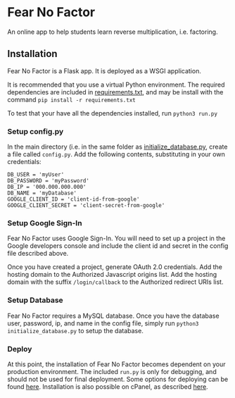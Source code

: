# Fear No Factor
An online app to help students learn reverse multiplication, i.e. factoring.

## Installation
Fear No Factor is a Flask app. It is deployed as a WSGI application.

It is recommended that you use a virtual Python environment. The required dependencies are included in [requirements.txt](requirements.txt), and may be install with the command `pip install -r requirements.txt`

To test that your have all the dependencies installed, run `python3 run.py`

### Setup config.py
In the main directory (i.e. in the same folder as [initialize_database.py](initialize_database.py), create a file called `config.py`. Add the following contents, substituting in your own credentials:
```
DB_USER = 'myUser'
DB_PASSWORD = 'myPassword'
DB_IP = '000.000.000.000'
DB_NAME = 'myDatabase'
GOOGLE_CLIENT_ID = 'client-id-from-google'
GOOGLE_CLIENT_SECRET = 'client-secret-from-google'
```

### Setup Google Sign-In
Fear No Factor uses Google Sign-In. You will need to set up a project in the Google developers console and include the client id and secret in the config file described above.

Once you have created a project, generate OAuth 2.0 credentials. Add the hosting domain to the Authorized Javascript origins list. Add the hosting domain with the suffix `/login/callback` to the Authorized redirect URIs list.

### Setup Database
Fear No Factor requires a MySQL database. Once you have the database user, password, ip, and name in the config file, simply run `python3 initialize_database.py` to setup the database.

### Deploy
At this point, the installation of Fear No Factor becomes dependent on your production environment. The included `run.py` is only for debugging, and should not be used for final deployment. Some options for deploying can be found [here](https://flask.palletsprojects.com/en/2.0.x/deploying/). Installation is also possible on cPanel, as described [here](https://docs.cpanel.net/knowledge-base/web-services/how-to-install-a-python-wsgi-application/).
  

